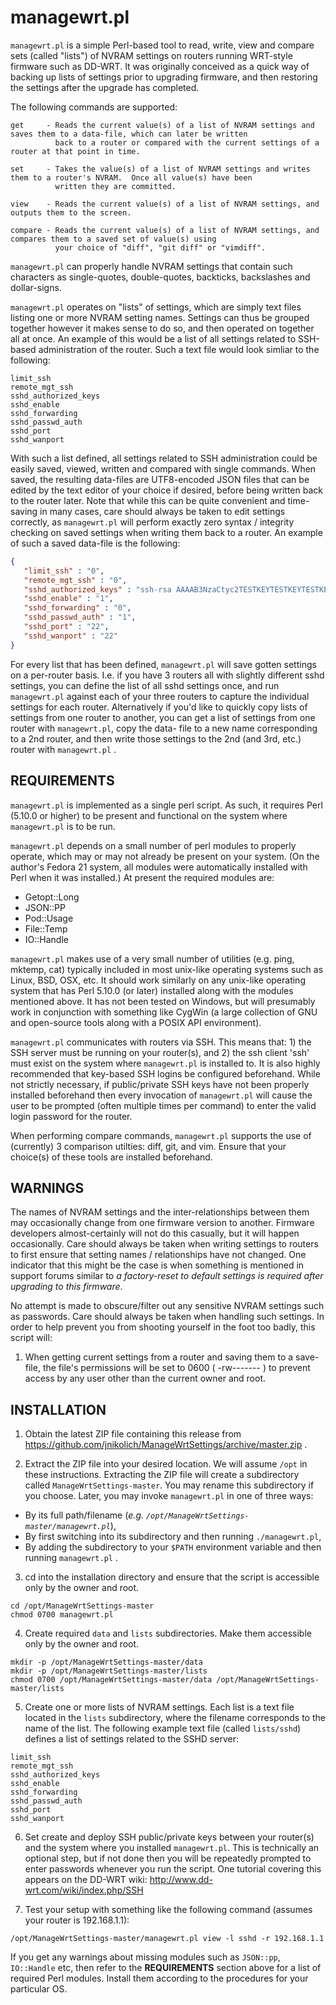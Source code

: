 managewrt.pl
============

`managewrt.pl` is a simple Perl-based tool to read, write, view and compare sets (called "lists") of NVRAM settings on routers
running WRT-style firmware such as DD-WRT.  It was originally conceived as a quick way of backing up lists of settings prior
to upgrading firmware, and then restoring the settings after the upgrade has completed.

The following commands are supported:

	get		- Reads the current value(s) of a list of NVRAM settings and saves them to a data-file, which can later be written
			  back to a router or compared with the current settings of a router at that point in time.

	set		- Takes the value(s) of a list of NVRAM settings and writes them to a router's NVRAM.  Once all value(s) have been
			  written they are committed.

	view	- Reads the current value(s) of a list of NVRAM settings, and outputs them to the screen.

	compare	- Reads the current value(s) of a list of NVRAM settings, and compares them to a saved set of value(s) using
			  your choice of "diff", "git diff" or "vimdiff".

`managewrt.pl` can properly handle NVRAM settings that contain such characters as single-quotes, double-quotes, backticks,
backslashes and dollar-signs.

`managewrt.pl` operates on "lists" of settings, which are simply text files listing one or more NVRAM setting names.  Settings
can thus be grouped together however it makes sense to do so, and then operated on together all at once.  An example of this
would be a list of all settings related to SSH-based administration of the router.  Such a text file would look simliar to
the following:

```text
limit_ssh
remote_mgt_ssh
sshd_authorized_keys
sshd_enable				
sshd_forwarding
sshd_passwd_auth			
sshd_port     
sshd_wanport
```

With such a list defined, all settings related to SSH administration could be easily saved, viewed, written and compared with
single commands.  When saved, the resulting data-files are UTF8-encoded JSON files that can be edited by the text editor of
your choice if desired, before being written back to the router later.  Note that while this can be quite convenient and
time-saving in many cases, care should always be taken to edit settings correctly, as `managewrt.pl` will perform exactly zero
syntax / integrity checking on saved settings when writing them back to a router.  An example of such a saved data-file is
the following:

```json
{
   "limit_ssh" : "0",
   "remote_mgt_ssh" : "0",
   "sshd_authorized_keys" : "ssh-rsa AAAAB3NzaCtyc2TESTKEYTESTKEYTESTKEYAI+LHc+AM2u/MiKHYrBx4aOJa3XK22qFCHramQteOWRJQWBUvOcrZMENo7kFsbzLhxLbsBnV6PBlPcYbAkomcjMmOLgdO65zBrcCz+TyoxzoylUOKaQ3pDI2cEFjP79Mz7jNxuC6JlzEJxJTLUuknJabVNEaKryzUvwzrip40K5hwAeasqXT2w1xeLgVEDOu54nTJndNA4p8A/KVXN9V0lowK1uLXFBHds5tHp+1grGEQAI8bbz0bB9KoxOEUFyI2V+tXyRS+LPFSXBjNc3ix8BUsOuTelj91pYdB49/sS6rPAtL1iym3FOTrod9cNSUxveaWTykZY0pSVbB7PA3R9QlhsW6Hu+ZhRt591jaXc/qZ7cEYlH1waaXAMl7fatKNSR+ThAXbRHiOV0rWr+d144F/oBOTP8bOAquFX1Gy284bKMLk= root@einstein\nssh-rsa AAAAB3NzaCTESTKEYTESTKEYTESTKEYnUkH4P2H79onbQ/A9C/rdXU8f5NW6MM0ZyRk6SdCnICWWdbJ4J7C+k4OXKJ2mi470YodIuHTqadhjs+QRYwKcFzGn8RXEEwq9letJ1rw/tg9NWa/05EMdZvXhg3wG3KXJ8edGg61xM4jCLGgF9rs/3tfqQEt0XcR6xxD8Zoj6NLlJRqPkbl/hjXjbt+c/avu6b0g4HeTHtTOHE5SEqKIW+6U90497d/UeCZIQOFN84UBtpGFuZMpxGb6PNA7kucVELrrjp0cJHeBgPDHeeMf39cTSOtbVgf5yzFVT8mx5kuuyTcqbAlWQpOxJiQ== root@biblios",
   "sshd_enable" : "1",
   "sshd_forwarding" : "0",
   "sshd_passwd_auth" : "1",
   "sshd_port" : "22",
   "sshd_wanport" : "22"
}
```

For every list that has been defined, `managewrt.pl` will save gotten settings on a per-router basis.  I.e. if you have 3 routers
all with slightly different sshd settings, you can define the list of all sshd settings once, and run `managewrt.pl` against
each of your three routers to capture the individual settings for each router.  Alternatively if you'd like to quickly copy
lists of settings from one router to another, you can get a list of settings from one router with `managewrt.pl`, copy the data-
file to a new name corresponding to a 2nd router, and then write those settings to the 2nd (and 3rd, etc.) router with
`managewrt.pl` .


REQUIREMENTS
------------

`managewrt.pl` is implemented as a single perl script.  As such, it requires Perl (5.10.0 or higher) to be present and
functional on the system where `managewrt.pl` is to be run.

`managewrt.pl` depends on a small number of perl modules to properly operate, which may or may not already be present on your
system.  (On the author's Fedora 21 system, all modules were automatically installed with Perl when it was installed.)  At
present the required modules are:
- Getopt::Long
- JSON::PP
- Pod::Usage
- File::Temp
- IO::Handle

`managewrt.pl` makes use of a very small number of utilities (e.g. ping, mktemp, cat) typically included in most unix-like
operating systems such as Linux, BSD, OSX, etc.  It should work similarly on any unix-like operating system that has
Perl 5.10.0 (or later) installed along with the modules mentioned above.  It has not been tested on Windows, but will
presumably work in conjunction with something like CygWin (a large collection of GNU and open-source tools along with a
POSIX API environment).

`managewrt.pl` communicates with routers via SSH.  This means that: 1) the SSH server must be running on your router(s), and
2) the ssh client 'ssh' must exist on the system where `managewrt.pl` is installed to.  It is also highly recommended that
key-based SSH logins be configured beforehand.  While not strictly necessary, if public/private SSH keys have not been properly
installed beforehand then every invocation of `managewrt.pl` will cause the user to be prompted (often multiple times per command)
to enter the valid login password for the router.

When performing compare commands, `managewrt.pl` supports the use of (currently) 3 comparison utilties:  diff, git, and vim.
Ensure that your choice(s) of these tools are installed beforehand.


WARNINGS
--------
The names of NVRAM settings and the inter-relationships between them may occasionally change from one firmware version to another.  Firmware developers almost-certainly will not do this casually, but it will happen occasionally.  Care should always be taken when writing settings to routers to first ensure that setting names / relationships have not changed.  One indicator that this might be the case is when something is mentioned in support forums similar to *a factory-reset to default settings is required after upgrading to this firmware*.

No attempt is made to obscure/filter out any sensitive NVRAM settings such as passwords.  Care should always be taken when handling such settings.  In order to help prevent you from shooting yourself in the foot too badly, this script will:

1. When getting current settings from a router and saving them to a save-file, the file's permissions will be set to 0600 ( -rw------- ) to prevent access by any user other than the current owner and root.


INSTALLATION
------------

1. Obtain the latest ZIP file containing this release from https://github.com/jnikolich/ManageWrtSettings/archive/master.zip .

2. Extract the ZIP file into your desired location.  We will assume `/opt` in these instructions.  Extracting the ZIP file will create a subdirectory called `ManageWrtSettings-master`.  You may rename this subdirectory if you choose.  Later, you may invoke `managewrt.pl` in one of three ways:
  - By its full path/filename (*e.g. `/opt/ManageWrtSettings-master/managewrt.pl`*),
  - By first switching into its subdirectory and then running `./managewrt.pl`,
  - By adding the subdirectory to your `$PATH` environment variable and then running `managewrt.pl` .


3. cd into the installation directory and ensure that the script is accessible only by the owner and root.
```shell
cd /opt/ManageWrtSettings-master
chmod 0700 managewrt.pl
```

4. Create required `data` and `lists` subdirectories.  Make them accessible only by the owner and root.
```shell
mkdir -p /opt/ManageWrtSettings-master/data
mkdir -p /opt/ManageWrtSettings-master/lists
chmod 0700 /opt/ManageWrtSettings-master/data /opt/ManageWrtSettings-master/lists
```

5. Create one or more lists of NVRAM settings.  Each list is a text file located in the `lists` subdirectory, where the filename corresponds to the name of the list.  The following example text file (called `lists/sshd`) defines a list of settings related to the SSHD server:
```shell
limit_ssh
remote_mgt_ssh
sshd_authorized_keys
sshd_enable                
sshd_forwarding
sshd_passwd_auth            
sshd_port     
sshd_wanport
```

6. Set create and deploy SSH public/private keys between your router(s) and the system where you installed `managewrt.pl`.  This is technically an optional step, but if not done then you will be repeatedly prompted to enter passwords whenever you run the script.  One tutorial covering this appears on the DD-WRT wiki:  http://www.dd-wrt.com/wiki/index.php/SSH

7. Test your setup with something like the following command (assumes your router is 192.168.1.1):
```shell
/opt/ManageWrtSettings-master/managewrt.pl view -l sshd -r 192.168.1.1
```
If you get any warnings about missing modules such as `JSON::pp`, `IO::Handle` etc, then refer to the **REQUIREMENTS** section above for a list of required Perl modules.  Install them according to the procedures for your particular OS.
